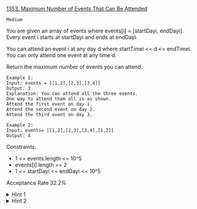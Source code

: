 [1353. Maximum Number of Events That Can Be Attended](https://leetcode.com/problems/maximum-number-of-events-that-can-be-attended/)

`Medium`

You are given an array of events where events[i] = [startDayi, endDayi]. Every event i starts at startDayi and ends at endDayi.

You can attend an event i at any day d where startTimei <= d <= endTimei. You can only attend one event at any time d.

Return the maximum number of events you can attend.

```
Example 1:
Input: events = [[1,2],[2,3],[3,4]]
Output: 3
Explanation: You can attend all the three events.
One way to attend them all is as shown.
Attend the first event on day 1.
Attend the second event on day 2.
Attend the third event on day 3.

Example 2:
Input: events= [[1,2],[2,3],[3,4],[1,2]]
Output: 4
``` 

Constraints:

- 1 <= events.length <= 10^5
- events[i].length == 2
- 1 <= startDayi <= endDayi <= 10^5

Acceptance Rate
32.2%

<details>
<summary>Hint 1</summary>

Sort the events by the start time and in case of tie by the end time in ascending order.

</details>

<details>
<summary>Hint 2</summary>

Loop over the sorted events. Attend as much as you can and keep the last day occupied. When you try to attend new event keep in mind the first day you can attend a new event in.

</details>